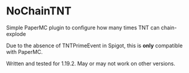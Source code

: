 # NoChainTNT
Simple PaperMC plugin to configure how many times TNT can chain-explode

Due to the absence of TNTPrimeEvent in Spigot, this is **only** compatible with PaperMC.

Written and tested for 1.19.2. May or may not work on other versions.